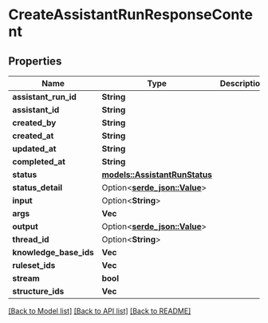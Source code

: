 # CreateAssistantRunResponseContent

## Properties

Name | Type | Description | Notes
------------ | ------------- | ------------- | -------------
**assistant_run_id** | **String** |  | 
**assistant_id** | **String** |  | 
**created_by** | **String** |  | 
**created_at** | **String** |  | 
**updated_at** | **String** |  | 
**completed_at** | **String** |  | 
**status** | [**models::AssistantRunStatus**](AssistantRunStatus.md) |  | 
**status_detail** | Option<[**serde_json::Value**](.md)> |  | [optional]
**input** | Option<**String**> |  | [optional]
**args** | **Vec<String>** |  | 
**output** | Option<[**serde_json::Value**](.md)> |  | [optional]
**thread_id** | Option<**String**> |  | [optional]
**knowledge_base_ids** | **Vec<String>** |  | 
**ruleset_ids** | **Vec<String>** |  | 
**stream** | **bool** |  | 
**structure_ids** | **Vec<String>** |  | 

[[Back to Model list]](../README.md#documentation-for-models) [[Back to API list]](../README.md#documentation-for-api-endpoints) [[Back to README]](../README.md)



